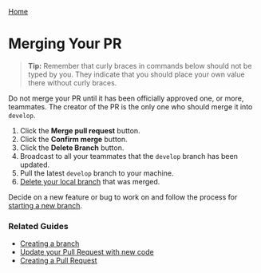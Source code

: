 [Home](./README.md)

# Merging Your PR

> **Tip:** Remember that curly braces in commands below should not be typed by you. They indicate that you should place your own value there without curly braces.

Do not merge your PR until it has been officially approved one, or more, teammates. The creator of the PR is the only one who should merge it into `develop`.

1. Click the **Merge pull request** button.
2. Click the **Confirm merge** button.
3. Click the **Delete Branch** button.
4. Broadcast to all your teammates that the `develop` branch has been updated.
5. Pull the latest `develop` branch to your machine.
6. [Delete your local branch](./BRANCH_DELETE.md) that was merged.

Decide on a new feature or bug to work on and follow the process for [starting a new branch](./BRANCH_CREATE.md).

### Related Guides

* [Creating a branch](./BRANCH_CREATE.md)
* [Update your Pull Request with new code](./PR_UPDATE.md)
* [Creating a Pull Request](./PR_CREATE.md)